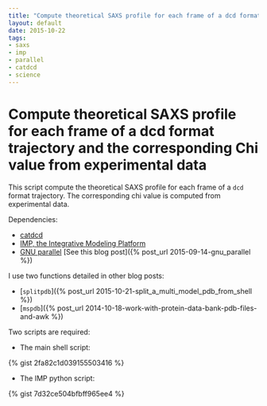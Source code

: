 ```yaml
---
title: "Compute theoretical SAXS profile for each frame of a dcd format trajectory and the corresponding Chi value from experimental data"
layout: default
date: 2015-10-22
tags:
- saxs
- imp
- parallel
- catdcd
- science
---
```


# Compute theoretical SAXS profile for each frame of a dcd format trajectory and the corresponding Chi value from experimental data

This script compute the theoretical SAXS profile for each frame of a `dcd` format trajectory.
The corresponding chi value is computed from experimental data.

Dependencies:

- [catdcd](http://www.ks.uiuc.edu/Development/MDTools/catdcd/)
- [IMP, the Integrative Modeling Platform](https://integrativemodeling.org/)
- [GNU parallel](http://www.gnu.org/software/parallel/) [See this blog post]({% post_url 2015-09-14-gnu_parallel %})

I use two functions detailed in other blog posts:

- [`splitpdb`]({% post_url 2015-10-21-split_a_multi_model_pdb_from_shell %})
- [`mspdb`]({% post_url 2014-10-18-work-with-protein-data-bank-pdb-files-and-awk %})

Two scripts are required:

- The main shell script:

{% gist 2fa82c1d039155503416 %}

- The IMP python script:

{% gist 7d32ce504bfbff965ee4 %}
